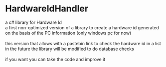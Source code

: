 # HardwareIdHandler #
a c# library for Hardware Id <br />
a first non-optimized version of a library to create a hardware id generated on the basis of the PC information (only windows pc for now) <br /> <br />
this version that allows with a pastebin link to check the hardware id in a list <br />
in the future the library will be modified to do database checks <br /> <br />
if you want you can take the code and improve it <br />
